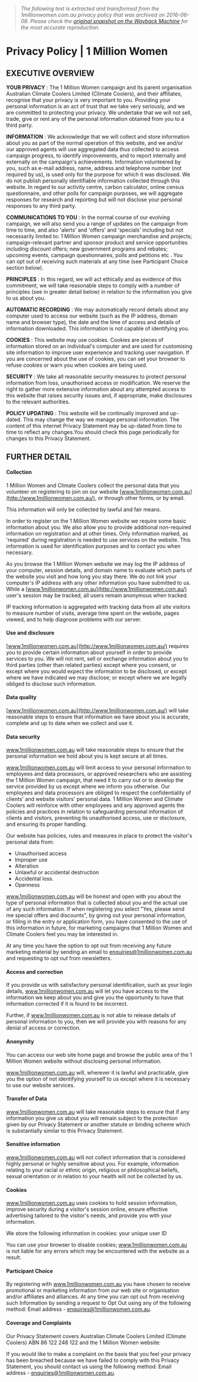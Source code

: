 > *The following text is extracted and transformed from the 1millionwomen.com.au privacy policy that was archived on 2016-06-08. Please check the [original snapshot on the Wayback Machine](https://web.archive.org/web/20160608000315id_/http%3A//www.1millionwomen.com.au/privacy-policy) for the most accurate reproduction.*

# Privacy Policy | 1 Million Women

## EXECUTIVE OVERVIEW

 **YOUR PRIVACY** : The 1 Million Women campaign and its parent organisation Australian Climate Coolers Limited (Climate Coolers), and their affiliates, recognise that your privacy is very important to you. Providing your personal information is an act of trust that we take very seriously, and we are committed to protecting your privacy. We undertake that we will not sell, trade, give or rent any of the personal information obtained from you to a third party.

 **INFORMATION** : We acknowledge that we will collect and store information about you as part of the normal operation of this website, and we and/or our approved agents will use aggregated data thus collected to access campaign progress, to identify improvements, and to report internally and externally on the campaign's achievements. Information volunteered by you, such as e-mail address, name, address and telephone number (not required by us), is used only for the purpose for which it was disclosed. We do not publish personally identifiable information collected through this website. In regard to our activity centre, carbon calculator, online census questionnaire, and other polls for campaign purposes, we will aggregate responses for research and reporting but will not disclose your personal responses to any third party.

 **COMMUNICATIONS TO YOU** : In the normal course of our evolving campaign, we will also send you a range of updates on the campaign from time to time, and also 'alerts' and 'offers' and 'specials' including but not necessarily limited to: 1 Million Women campaign merchandise and projects; campaign-relevant partner and sponsor product and service opportunities including discount offers; new government programs and rebates; upcoming events, campaign questionnaires, polls and petitions etc . You can opt out of receiving such materials at any time (see Participant Choice section below).

 **PRINCIPLES** : In this regard, we will act ethically and as evidence of this commitment, we will take reasonable steps to comply with a number of principles (see in greater detail below) in relation to the information you give to us about you.

 **AUTOMATIC RECORDING** : We may automatically record details about any computer used to access our website (such as the IP address, domain name and browser type), the date and the time of access and details of information downloaded. This information is not capable of identifying you.

 **COOKIES** : This website may use cookies. Cookies are pieces of information stored on an individual's computer and are used for customising site information to improve user experience and tracking user navigation. If you are concerned about the use of cookies, you can set your browser to refuse cookies or warn you when cookies are being used.

 **SECURITY** : We take all reasonable security measures to protect personal information from loss, unauthorised access or modification. We reserve the right to gather more extensive information about any attempted access to this website that raises security issues and, if appropriate, make disclosures to the relevant authorities.

 **POLICY UPDATING** : This website will be continually improved and up-dated. This may change the way we manage personal information. The content of this internet Privacy Statement may be up-dated from time to time to reflect any changes.You should check this page periodically for changes to this Privacy Statement.

## FURTHER DETAIL

#### Collection

1 Million Women and Climate Coolers collect the personal data that you volunteer on registering to join on our website [www.1millionwomen.com.au](http://www.1millionwomen.com.au/), or through other forms, or by email.

This information will only be collected by lawful and fair means.

In order to register on the 1 Million Women website we require some basic information about you. We also allow you to provide additional non-required information on registration and at other times. Only information marked, as 'required' during registration is needed to use services on the website. This information is used for identification purposes and to contact you when necessary.

As you browse the 1 Million Women website we may log the IP address of your computer, session details, and domain name to evaluate which parts of the website you visit and how long you stay there. We do not link your computer's IP address with any other information you have submitted to us. While a [www.1millionwomen.com.au](http://www.1millionwomen.com.au/) user's session may be tracked, all users remain anonymous when tracked.

IP tracking information is aggregated with tracking data from all site visitors to measure number of visits, average time spent on the website, pages viewed, and to help diagnose problems with our server.

#### Use and disclosure

[www.1millionwomen.com.au](http://www.1millionwomen.com.au/) requires you to provide certain information about yourself in order to provide services to you. We will not rent, sell or exchange information about you to third parties (other than related parties) except where you consent, or except where you would expect the information to be disclosed, or except where we have indicated we may disclose; or except where we are legally obliged to disclose such information.

#### Data quality

[www.1millionwomen.com.au](http://www.1millionwomen.com.au/) will take reasonable steps to ensure that information we have about you is accurate, complete and up to date when we collect and use it.

#### Data security

www.1millionwomen.com.au will take reasonable steps to ensure that the personal information we hold about you is kept secure at all times.

www.1millionwomen.com.au will limit access to your personal information to employees and data processors, or approved researchers who are assisting the 1 Million Women campaign, that need it to carry out or to develop the service provided by us except where we inform you otherwise. Our employees and data processors are obliged to respect the confidentiality of clients' and website visitors' personal data. 1 Million Women and Climate Coolers will reinforce with other employees and any approved agents the policies and practices in relation to safeguarding personal information of clients and visitors, preventing its unauthorised access, use or disclosure, and ensuring its proper handling.

Our website has policies, rules and measures in place to protect the visitor's personal data from:

  * Unauthorised access
  * Improper use
  * Alteration
  * Unlawful or accidental destruction
  * Accidental loss.
  * Openness



www.1millionwomen.com.au will be honest and open with you about the type of personal information that is collected about you and the actual use of any such information. If when registering you select "Yes, please send me special offers and discounts", by giving out your personal information, or filling in the entry or application form, you have consented to the use of this information in future, for marketing campaigns that 1 Million Women and Climate Coolers feel you may be interested in.

At any time you have the option to opt out from receiving any future marketing material by sending an email to [enquiries@1millionwomen.com.au](mailto:enquiries@1millionwomen.com.au) and requesting to opt out from newsletters.

#### Access and correction

If you provide us with satisfactory personal identification, such as your login details, www.1millionwomen.com.au will let you have access to the information we keep about you and give you the opportunity to have that information corrected if it is found to be incorrect.

Further, if www.1millionwomen.com.au is not able to release details of personal information to you, then we will provide you with reasons for any denial of access or correction.

#### Anonymity

You can access our web site home page and browse the public area of the 1 Million Women website without disclosing personal information.

www.1millionwomen.com.au will, wherever it is lawful and practicable, give you the option of not identifying yourself to us except where it is necessary to use our website services.

#### Transfer of Data

www.1millionwomen.com.au will take reasonable steps to ensure that if any information you give us about you will remain subject to the protection given by our Privacy Statement or another statute or binding scheme which is substantially similar to this Privacy Statement.  


#### Sensitive information

www.1millionwomen.com.au will not collect information that is considered highly personal or highly sensitive about you. For example, information relating to your racial or ethnic origin, religious or philosophical beliefs, sexual orientation or in relation to your health will not be collected by us.

#### Cookies

www.1millionwomen.com.au uses cookies to hold session information, improve security during a visitor's session online, ensure effective advertising tailored to the visitor's needs, and provide you with your information.

We store the following information in cookies: your unique user ID

You can use your browser to disable cookies; www.1millionwomen.com.au is not liable for any errors which may be encountered with the website as a result.

#### Participant Choice

By registering with www.1millionwomen.com.au you have chosen to receive promotional or marketing information from our web site or organisation and/or affiliates and alliances. At any time you can opt out from receiving such Information by sending a request to Opt Out using any of the following method: Email address - [enquiries@1millionwomen.com.au](mailto:enquiries@1millionwomen.com.au). 

#### Coverage and Complaints  


Our Privacy Statement covers Australian Climate Coolers Limited (Climate Coolers) ABN 86 122 248 122 and the 1 Million Women website:

If you would like to make a complaint on the basis that you feel your privacy has been breached because we have failed to comply with this Privacy Statement, you should contact us using the following method: Email address - [enquiries@1millionwomen.com.au](mailto:enquiries@1millionwomen.com.au).
